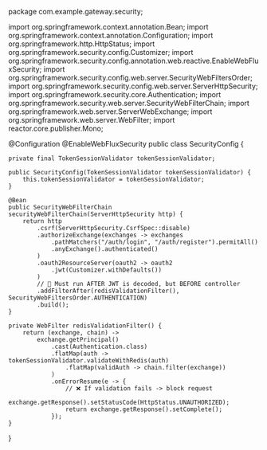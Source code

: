 package com.example.gateway.security;

import org.springframework.context.annotation.Bean;
import org.springframework.context.annotation.Configuration;
import org.springframework.http.HttpStatus;
import org.springframework.security.config.Customizer;
import org.springframework.security.config.annotation.web.reactive.EnableWebFluxSecurity;
import org.springframework.security.config.web.server.SecurityWebFiltersOrder;
import org.springframework.security.config.web.server.ServerHttpSecurity;
import org.springframework.security.core.Authentication;
import org.springframework.security.web.server.SecurityWebFilterChain;
import org.springframework.web.server.ServerWebExchange;
import org.springframework.web.server.WebFilter;
import reactor.core.publisher.Mono;

@Configuration
@EnableWebFluxSecurity
public class SecurityConfig {

    private final TokenSessionValidator tokenSessionValidator;

    public SecurityConfig(TokenSessionValidator tokenSessionValidator) {
        this.tokenSessionValidator = tokenSessionValidator;
    }

    @Bean
    public SecurityWebFilterChain securityWebFilterChain(ServerHttpSecurity http) {
        return http
            .csrf(ServerHttpSecurity.CsrfSpec::disable)
            .authorizeExchange(exchanges -> exchanges
                .pathMatchers("/auth/login", "/auth/register").permitAll()
                .anyExchange().authenticated()
            )
            .oauth2ResourceServer(oauth2 -> oauth2
                .jwt(Customizer.withDefaults())
            )
            // 🔑 Must run AFTER JWT is decoded, but BEFORE controller
            .addFilterAfter(redisValidationFilter(), SecurityWebFiltersOrder.AUTHENTICATION)
            .build();
    }

    private WebFilter redisValidationFilter() {
        return (exchange, chain) -> 
            exchange.getPrincipal()
                .cast(Authentication.class)
                .flatMap(auth -> tokenSessionValidator.validateWithRedis(auth)
                    .flatMap(validAuth -> chain.filter(exchange))
                )
                .onErrorResume(e -> {
                    // ❌ If validation fails -> block request
                    exchange.getResponse().setStatusCode(HttpStatus.UNAUTHORIZED);
                    return exchange.getResponse().setComplete();
                });
    }
}